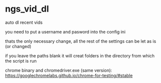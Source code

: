 # ngs_vid_dl
auto dl recent vids

you need to put a username and pasword into the config ini

thats the only necessary change, all the rest of the settings can be let as is (or changed)

if you leave the paths blank it will creat folders in the directory from which the script is run



chrome binary and chromedriver.exe (same version):
https://googlechromelabs.github.io/chrome-for-testing/#stable
